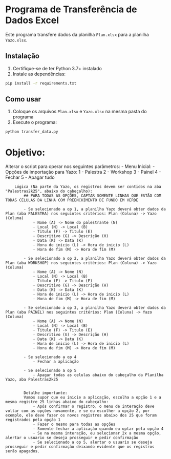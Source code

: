 # Programa de Transferência de Dados Excel

Este programa transfere dados da planilha `Plan.xlsx` para a planilha `Yazo.xlsx`.

## Instalação

1. Certifique-se de ter Python 3.7+ instalado
2. Instale as dependências:
```bash
pip install -r requirements.txt
```

## Como usar

1. Coloque os arquivos `Plan.xlsx` e `Yazo.xlsx` na mesma pasta do programa
2. Execute o programa:
```bash
python transfer_data.py
```

# Objetivo:
Alterar o script para operar nos seguintes parâmetros:
	- Menu Inicial:
        - Opções de importação para Yazo:
            1 - Palestra
            2 - Workshop
            3 - Painel
            4 - Fechar
            5 - Apagar tudo

        Lógica (Na parte da Yazo, os registros devem ser contidos na aba "Palestras2k25", abaixo do cabeçalho): 
            ## PARA TODAS AS OPÇÕES, CAPTAR SOMENTE LINHAS QUE ESTÃO COM TODAS CELULAS DA LINHA COM PREENCHIMENTO DE FUNDO EM VERDE

            - Se selecionado a op 1, a planilha Yazo deverá obter dados da Plan (aba PALESTRA) nos seguintes critérios: Plan (Coluna) -> Yazo (Coluna)
                - Nome (A) -> Nome do palestrante (N)
                - Local (N) -> Local (B)
                - Titulo (F) -> Titulo (E)
                - Descritivo (G) -> Descrição (H)
                - Data (K) -> Data (K)
                - Hora de inicio (L) -> Hora de inicio (L)
                - Hora de fim (M) -> Hora de fim (M)

            - Se selecionado a op 2, a planilha Yazo deverá obter dados da Plan (aba WORKSHOP) nos seguintes critérios: Plan (Coluna) -> Yazo (Coluna)
                - Nome (A) -> Nome (N)
                - Local (N) -> Local (B)
                - Titulo (F) -> Titulo (E)
                - Descritivo (G) -> Descrição (H)
                - Data (K) -> Data (K)
                - Hora de inicio (L) -> Hora de inicio (L)
                - Hora de fim (M) -> Hora de fim (M)

            - Se selecionado a op 3, a planilha Yazo deverá obter dados da Plan (aba PAINEL) nos seguintes critérios: Plan (Coluna) -> Yazo (Coluna)
                - Nome (A) -> Nome (N)
                - Local (N) -> Local (B)
                - Titulo (F) -> Titulo (E)
                - Descritivo (G) -> Descrição (H)
                - Data (K) -> Data (K)
                - Hora de inicio (L) -> Hora de inicio (L)
                - Hora de fim (M) -> Hora de fim (M)

            - Se selecionado a op 4 
                - Fechar a aplicação
            
            - Se selecionado a op 5
                - Apagar todas as celulas abaixo do cabeçalho da Planilha Yazo, aba Palestras2k25

            
            Detalhe importante:
            Vamos supor que eu inicie a aplicação, escolha a opção 1 e a mesma registre 25 linhas abaixo do cabeçalho:
                - Após confirmar o registro, o menu de interação deve voltar com as opções novamente, e se eu escolher a opção 2, por exemplo, ele deve fazer os novos registros abaixo dos 25 que foram registrados pela opção 1
                - Fazer o mesmo para todas as opções
                - Somente fechar a aplicação quando eu optar pela opção 4
                - Se na mesma interação, eu selecionar 2x a mesma opção, alertar o usuario se deseja prosseguir e pedir confirmação
                - Se selecionado a op 5, alertar o usuario se deseja prosseguir e pedir confirmação deixando evidente que os registros serão apagados.


            

            

            
